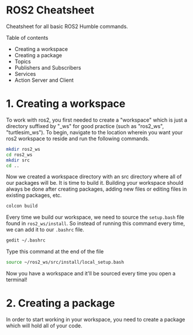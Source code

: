 # ROS2 Cheatsheet

Cheatsheet for all basic ROS2 Humble commands.

Table of contents

-   Creating a workspace
-   Creating a package
-   Topics
-   Publishers and Subscribers
-   Services
-   Action Server and Client

# 1. Creating a workspace

To work with ros2, you first needed to create a "workspace" which is just a directory suffixed by "\_ws" for good practice (such as "ros2_ws", "turtlesim_ws"). To begin, navigate to the location wherein you want your ros2 workspace to reside and run the following commands.

```bash
mkdir ros2_ws
cd ros2_ws
mkdir src
cd ..
```

Now we created a workspace directory with an src directory where all of our packages will be. It is time to build it. Building your workspace should always be done after creating packages, adding new files or editing files in existing packages, etc.

```bash
colcon build
```

Every time we build our workspace, we need to source the `setup.bash` file found in `ros2_ws/install`. So instead of running this command every time, we can add it to our `.bashrc` file.

```bash
gedit ~/.bashrc
```

Type this command at the end of the file

```bash
source ~/ros2_ws/src/install/local_setup.bash
```

Now you have a workspace and it'll be sourced every time you open a terminal!

# 2. Creating a package

In order to start working in your workspace, you need to create a package which will hold all of your code.
